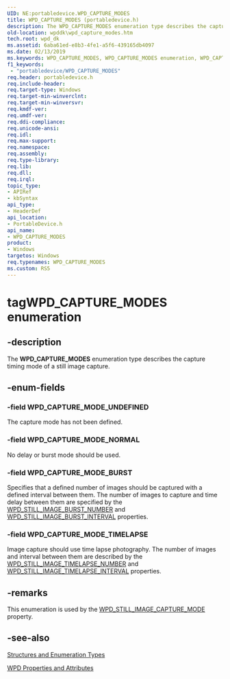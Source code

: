 ```yaml
---
UID: NE:portabledevice.WPD_CAPTURE_MODES
title: WPD_CAPTURE_MODES (portabledevice.h)
description: The WPD_CAPTURE_MODES enumeration type describes the capture timing mode of a still image capture.
old-location: wpddk\wpd_capture_modes.htm
tech.root: wpd_dk
ms.assetid: 6aba61ed-e8b3-4fe1-a5f6-439165db4097
ms.date: 02/13/2019
ms.keywords: WPD_CAPTURE_MODES, WPD_CAPTURE_MODES enumeration, WPD_CAPTURE_MODE_BURST, WPD_CAPTURE_MODE_NORMAL, WPD_CAPTURE_MODE_TIMELAPSE, WPD_CAPTURE_MODE_UNDEFINED, enumeration, portabledevice/WPD_CAPTURE_MODES, portabledevice/WPD_CAPTURE_MODE_BURST, portabledevice/WPD_CAPTURE_MODE_NORMAL, portabledevice/WPD_CAPTURE_MODE_TIMELAPSE, portabledevice/WPD_CAPTURE_MODE_UNDEFINED, tagWPD_CAPTURE_MODES, wpddk.wpd_capture_modes
f1_keywords:
 - "portabledevice/WPD_CAPTURE_MODES"
req.header: portabledevice.h
req.include-header: 
req.target-type: Windows
req.target-min-winverclnt: 
req.target-min-winversvr: 
req.kmdf-ver: 
req.umdf-ver: 
req.ddi-compliance: 
req.unicode-ansi: 
req.idl: 
req.max-support: 
req.namespace: 
req.assembly: 
req.type-library: 
req.lib: 
req.dll: 
req.irql: 
topic_type:
- APIRef
- kbSyntax
api_type:
- HeaderDef
api_location:
- PortableDevice.h
api_name:
- WPD_CAPTURE_MODES
product:
- Windows
targetos: Windows
req.typenames: WPD_CAPTURE_MODES
ms.custom: RS5
---
```


# tagWPD_CAPTURE_MODES enumeration


## -description



The <b>WPD_CAPTURE_MODES</b> enumeration type describes the capture timing mode of a still image capture.




## -enum-fields




### -field WPD_CAPTURE_MODE_UNDEFINED

The capture mode has not been defined.


### -field WPD_CAPTURE_MODE_NORMAL

No delay or burst mode should be used.


### -field WPD_CAPTURE_MODE_BURST

Specifies that a defined number of images should be captured with a defined interval between them. The number of images to capture and time delay between them are specified by the <a href="https://docs.microsoft.com/windows/desktop/wpd_sdk/still-image-properties">WPD_STILL_IMAGE_BURST_NUMBER</a> and <a href="https://docs.microsoft.com/windows/desktop/wpd_sdk/still-image-properties">WPD_STILL_IMAGE_BURST_INTERVAL</a> properties.


### -field WPD_CAPTURE_MODE_TIMELAPSE

Image capture should use time lapse photography. The number of images and interval between them are described by the <a href="https://docs.microsoft.com/windows/desktop/wpd_sdk/still-image-properties">WPD_STILL_IMAGE_TIMELAPSE_NUMBER</a> and <a href="https://docs.microsoft.com/windows/desktop/wpd_sdk/still-image-properties">WPD_STILL_IMAGE_TIMELAPSE_INTERVAL</a> properties.


## -remarks



This enumeration is used by the <a href="https://docs.microsoft.com/windows/desktop/wpd_sdk/still-image-properties">WPD_STILL_IMAGE_CAPTURE_MODE</a> property.




## -see-also




<a href="https://docs.microsoft.com/previous-versions/windows/hardware/drivers/ff597672(v=vs.85)">Structures and Enumeration Types</a>



<a href="https://docs.microsoft.com/previous-versions/windows/hardware/drivers/ff597900(v=vs.85)">WPD Properties and Attributes</a>
 

 

